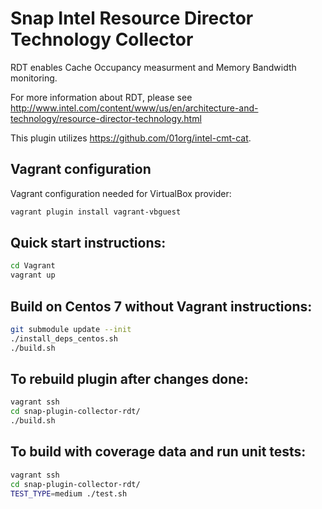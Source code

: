 <!--
 Copyright (c) 2017 Intel Corporation

 Licensed under the Apache License, Version 2.0 (the "License");
 you may not use this file except in compliance with the License.
 You may obtain a copy of the License at

      http://www.apache.org/licenses/LICENSE-2.0

 Unless required by applicable law or agreed to in writing, software
 distributed under the License is distributed on an "AS IS" BASIS,
 WITHOUT WARRANTIES OR CONDITIONS OF ANY KIND, either express or implied.
 See the License for the specific language governing permissions and
 limitations under the License.
-->

# Snap Intel Resource Director Technology Collector

RDT enables Cache Occupancy measurment and Memory Bandwidth monitoring.

For more information about RDT, please see http://www.intel.com/content/www/us/en/architecture-and-technology/resource-director-technology.html

This plugin utilizes https://github.com/01org/intel-cmt-cat.

## Vagrant configuration
Vagrant configuration needed for VirtualBox provider:
```bash
vagrant plugin install vagrant-vbguest
```

## Quick start instructions:
```bash
cd Vagrant
vagrant up
```

## Build on Centos 7 without Vagrant instructions:
```bash
git submodule update --init
./install_deps_centos.sh
./build.sh
```

## To rebuild plugin after changes done:
```bash
vagrant ssh
cd snap-plugin-collector-rdt/
./build.sh
```

## To build with coverage data and run unit tests:
```bash
vagrant ssh
cd snap-plugin-collector-rdt/
TEST_TYPE=medium ./test.sh
```
